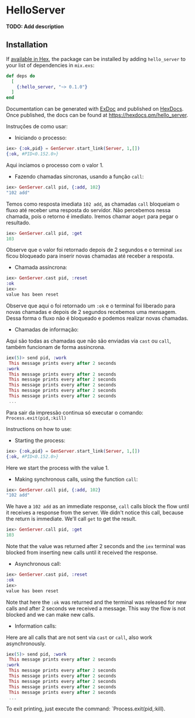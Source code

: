 # HelloServer

**TODO: Add description**

## Installation

If [available in Hex](https://hex.pm/docs/publish), the package can be installed
by adding `hello_server` to your list of dependencies in `mix.exs`:

```elixir
def deps do
  [
    {:hello_server, "~> 0.1.0"}
  ]
end
```

Documentation can be generated with [ExDoc](https://github.com/elixir-lang/ex_doc)
and published on [HexDocs](https://hexdocs.pm). Once published, the docs can
be found at <https://hexdocs.pm/hello_server>.

Instruções de como usar:

- Iniciando o processo:

```elixir
iex> {:ok,pid} = GenServer.start_link(Server, 1,[])
{:ok, #PID<0.152.0>}
```

Aqui inciamos o processo com o valor 1.

- Fazendo chamadas síncronas, usando a função `call`:

```elixir
iex> GenServer.call pid, {:add, 102}
"102 add"
```

Temos como resposta imediata `102 add`, as chamadas `call` bloqueiam o fluxo até receber uma resposta do servidor.
Não percebemos nessa chamada, pois o retorno é imediato. Iremos chamar ao`get` para pegar o resultado.

```elixir
iex> GenServer.call pid, :get
103
```

Observe que o valor foi retornado depois de 2 segundos e o terminal `iex` ficou bloqueado para inserir novas chamadas até receber a resposta.

- Chamada assíncrona:

```elixir
iex> GenServer.cast pid, :reset
:ok
iex>
value has been reset
```

Observe que aqui o foi retornado um `:ok` e o terminal foi liberado para novas chamadas e depois de 2 segundos recebemos uma mensagem.
Dessa forma o fluxo não é bloqueado e podemos realizar novas chamadas.

- Chamadas de informação:

Aqui são todas as chamadas que não são enviadas via `cast` ou `call`, também funcionam de forma assíncrona.

```elixir
iex(5)> send pid, :work
 This message prints every after 2 seconds
:work
 This message prints every after 2 seconds
 This message prints every after 2 seconds
 This message prints every after 2 seconds
 This message prints every after 2 seconds
 This message prints every after 2 seconds
 ...
```

Para sair da impressão continua só executar o comando: `Process.exit(pid,:kill)`


Instructions on how to use:

- Starting the process:

```elixir
iex> {:ok,pid} = GenServer.start_link(Server, 1,[])
{:ok, #PID<0.152.0>}
```

Here we start the process with the value 1.

- Making synchronous calls, using the function `call`:

```elixir
iex> GenServer.call pid, {:add, 102}
"102 add"
```

We have a `102 add` as an immediate response, `call` calls block the flow until it receives a response from the server.
We didn't notice this call, because the return is immediate. We'll call `get` to get the result.

```elixir
iex> GenServer.call pid, :get
103
```

Note that the value was returned after 2 seconds and the `iex` terminal was blocked from inserting new calls until it received the response.

- Asynchronous call:

```elixir
iex> GenServer.cast pid, :reset
:ok
iex>
value has been reset
```

Note that here the `:ok` was returned and the terminal was released for new calls and after 2 seconds we received a message.
This way the flow is not blocked and we can make new calls.

- Information calls:

Here are all calls that are not sent via `cast` or `call`, also work asynchronously.

```elixir
iex(5)> send pid, :work
 This message prints every after 2 seconds
:work
 This message prints every after 2 seconds
 This message prints every after 2 seconds
 This message prints every after 2 seconds
 This message prints every after 2 seconds
 This message prints every after 2 seconds
 ...
```

To exit printing, just execute the command: `Process.exit(pid,:kill).
